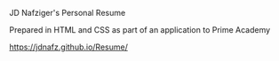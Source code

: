 JD Nafziger's Personal Resume

Prepared in HTML and CSS as part of an application to Prime Academy

https://jdnafz.github.io/Resume/ 